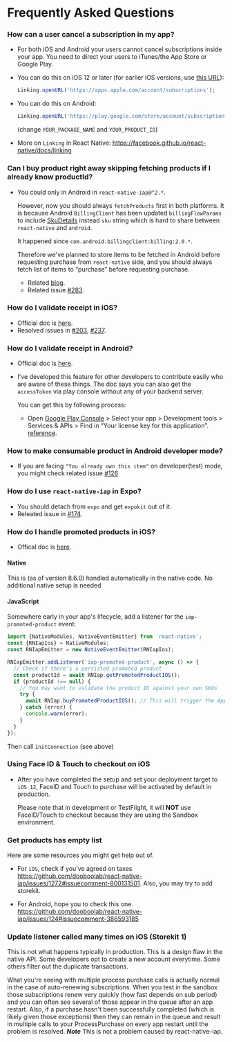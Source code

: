 # Frequently Asked Questions

### How can a user cancel a subscription in my app?

- For both iOS and Android your users cannot cancel subscriptions inside your app. You need to direct your users to iTunes/the App Store or Google Play.

- You can do this on iOS 12 or later (for earlier iOS versions, use [this URL](https://buy.itunes.apple.com/WebObjects/MZFinance.woa/wa/manageSubscriptions)):

  ```ts
  Linking.openURL('https://apps.apple.com/account/subscriptions');
  ```

- You can do this on Android:

  ```ts
  Linking.openURL('https://play.google.com/store/account/subscriptions?package=YOUR_PACKAGE_NAME&sku=YOUR_PRODUCT_ID
  ```

  (change `YOUR_PACKAGE_NAME` and `YOUR_PRODUCT_ID`)

- More on `Linking` in React Native: https://facebook.github.io/react-native/docs/linking

### Can I buy product right away skipping fetching products if I already know productId?

- You could only in Android in `react-native-iap@^2.*`.

  However, now you should always `fetchProducts` first in both platforms.
  It is because Android `BillingClient` has been updated `billingFlowParams`
  to include [SkuDetails](https://developer.android.com/reference/com/android/billingclient/api/SkuDetails) instead `sku` string which is
  hard to share between `react-native` and `android`.

  It happened since `com.android.billingclient:billing:2.0.*`.

  Therefore we've planned to store items to be fetched in Android before
  requesting purchase from `react-native` side, and you should always fetch
  list of items to “purchase” before requesting purchase.

  - Related [blog](https://medium.com/p/e4b55491479b).
  - Related issue [#283](https://github.com/dooboolab/react-native-iap/issues/283).

### How do I validate receipt in iOS?

- Official doc is [here](https://developer.apple.com/library/content/releasenotes/General/ValidateAppStoreReceipt/Chapters/ValidateRemotely.html).
- Resolved issues in [#203](https://github.com/dooboolab/react-native-iap/issues/203), [#237](https://github.com/dooboolab/react-native-iap/issues/237).

### How do I validate receipt in Android?

- Official doc is [here](https://developer.android.com/google/play/billing/billing_library_overview).
- I've developed this feature for other developers to contribute easily who are
  aware of these things. The doc says you can also get the `accessToken` via
  play console without any of your backend server.

  You can get this by following process:

  - Open [Google Play Console](https://play.google.com/apps/publish/)
    &gt; Select your app
    &gt; Development tools
    &gt; Services & APIs
    &gt; Find in “Your license key for this application”.
    [reference](https://stackoverflow.com/questions/27132443).

### How to make consumable product in Android developer mode?

- If you are facing `"You already own this item"` on developer(test) mode,
  you might check related issue [#126](https://github.com/dooboolab/react-native-iap/issues/126)

### How do I use `react-native-iap` in Expo?

- You should detach from `expo` and get `expokit` out of it.
- Releated issue in [#174](https://github.com/dooboolab/react-native-iap/issues/174).

### How do I handle promoted products in iOS?

- Offical doc is [here](https://developer.apple.com/app-store/promoting-in-app-purchases/).

#### Native

This is (as of version 8.6.0) handled automatically in the native code. No additional native setup is needed

#### JavaScript

Somewhere early in your app's lifecycle, add a listener for the `iap-promoted-product` event:

```ts
import {NativeModules, NativeEventEmitter} from 'react-native';
const {RNIapIos} = NativeModules;
const RNIapEmitter = new NativeEventEmitter(RNIapIos);

RNIapEmitter.addListener('iap-promoted-product', async () => {
  // Check if there's a persisted promoted product
  const productId = await RNIap.getPromotedProductIOS();
  if (productId !== null) {
    // You may want to validate the product ID against your own SKUs
    try {
      await RNIap.buyPromotedProductIOS(); // This will trigger the App Store purchase process
    } catch (error) {
      console.warn(error);
    }
  }
});
```

Then call `initConnection` (see above)

### Using Face ID & Touch to checkout on iOS

- After you have completed the setup and set your deployment target to `iOS 12`,
  FaceID and Touch to purchase will be activated by default in production.

  Please note that in development or TestFlight, it will **NOT** use FaceID/Touch
  to checkout because they are using the Sandbox environment.

### Get products has empty list

Here are some resources you might get help out of.

- For `iOS`, check if you’ve agreed on taxes
  https://github.com/dooboolab/react-native-iap/issues/1272#issuecomment-800131501. Also, you may try to add storekit.

- For Android, hope you to check this one.
  https://github.com/dooboolab/react-native-iap/issues/124#issuecomment-386593185

### Update listener called many times on iOS (Storekit 1)

This is not what happens typically in production. This is a design flaw in the native API. Some developers opt to create a new account everytime. Some others filter out the duplicate transactions.

What you're seeing with multiple process purchase calls is actually normal in the case of auto-renewing subscriptions. When you test in the sandbox those subscriptions renew very quickly (how fast depends on sub period) and you can often see several of those appear in the queue after an app restart. Also, if a purchase hasn't been successfully completed (which is likely given those exceptions) then they can remain in the queue and result in multiple calls to your ProcessPurchase on every app restart until the problem is resolved. **_Note_**
This is not a problem caused by react-native-iap.
